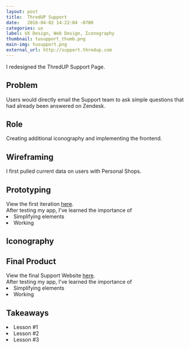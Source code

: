 ```yaml
---
layout: post
title:  ThredUP Support
date:   2016-04-02 14:22:04 -0700
categories: ux
label: UX Design, Web Design, Iconography
thumbnail: tusupport_thumb.png
main-img: tusupport.png
external_url: http://support.thredup.com
---
```


<section>
  I redesigned the ThredUP Support Page.
</section>

<div class="row">
  <div class="col-md-6 project-problem">
      <h2 class="block-title">Problem</h2>
      Users would directly email the Support team to ask simple questions that had already been answered on Zendesk.
  </div>
  <div class="col-md-6 project-role">
    <h2 class="block-title">Role</h2>
      Creating additional iconography and implementing the frontend.
  </div>
</div>

<section>
<h1 class="section-title">Wireframing</h1>

I first pulled current data on users with Personal Shops. 
</section>

<section>
  <h1 class="section-title">Prototyping</h1>
  View the first iteration <a href="http://share.framerjs.com/y2r6k8czd5k7/">here</a>.
  <br>
  After testing my app, I've learned the importance of 

  <li>Simplifying elements</li>
  <li>Working</li>
</section>

<section>
  <h1 class="section-title">Iconography</h1>
  
</section>

<section>
  <h1 class="section-title">Final Product</h1>
  View the final Support Website <a href="{{ page.external_url }}">here</a>.
  <br>
  After testing my app, I've learned the importance of 

  <li>Simplifying elements</li>
  <li>Working</li>
</section>


<section>
<h1 class="section-title">Takeaways</h1>
  <li>Lesson #1</li>
  <li>Lesson #2</li>
  <li>Lesson #3</li>
</section>